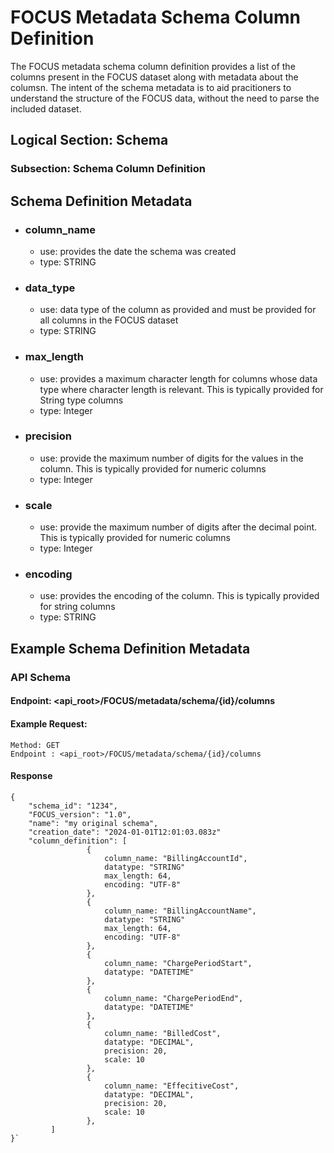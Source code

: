 # FOCUS Metadata Schema Column Definition
The FOCUS metadata schema column definition provides a list of the columns present in the FOCUS dataset along with metadata about the columsn. The intent of the schema metadata is to aid pracitioners to understand the structure of the FOCUS data, without the need to parse the included dataset. 


## Logical Section: Schema 
### Subsection: Schema Column Definition

## Schema Definition Metadata

 * ### column_name
   * use: provides the date the schema was created
   * type: STRING
 * ### data_type
   * use: data type of the column as provided and must be provided for all columns in the FOCUS dataset
   * type: STRING
 * ### max_length
   * use: provides a maximum character length for columns whose data type where character length is relevant. This is typically provided for String type columns
   * type: Integer
* ### precision
  * use: provide the maximum number of digits for the values in the column. This is typically provided for numeric columns
  * type: Integer 
* ### scale
   * use: provide the maximum number of digits after the decimal point. This is typically provided for numeric columns
   * type: Integer
* ### encoding
   * use: provides the encoding of the column. This is typically provided for string columns
   * type: STRING



## Example Schema Definition Metadata

### API Schema 

#### Endpoint: <api_root>/FOCUS/metadata/schema/{id}/columns
#### Example Request:

    Method: GET 
    Endpoint : <api_root>/FOCUS/metadata/schema/{id}/columns
####

#### Response 
```
{
	"schema_id": "1234",
	"FOCUS_version": "1.0",
    "name": "my original schema",
    "creation_date": "2024-01-01T12:01:03.083z"
	"column_definition": [
                 {
                     column_name: "BillingAccountId",
                     datatype: "STRING"
                     max_length: 64,
                     encoding: "UTF-8"
                 },
                 {
                     column_name: "BillingAccountName",
                     datatype: "STRING"
                     max_length: 64,
                     encoding: "UTF-8"
                 },
                 {
                     column_name: "ChargePeriodStart",
                     datatype: "DATETIME"
                 },
                 {
                     column_name: "ChargePeriodEnd",
                     datatype: "DATETIME"
                 },
                 {
                     column_name: "BilledCost",
                     datatype: "DECIMAL",
                     precision: 20,
                     scale: 10
                 },
                 {
                     column_name: "EffecitiveCost",
                     datatype: "DECIMAL",
                     precision: 20,
                     scale: 10
                 },
         ]
}`
```


